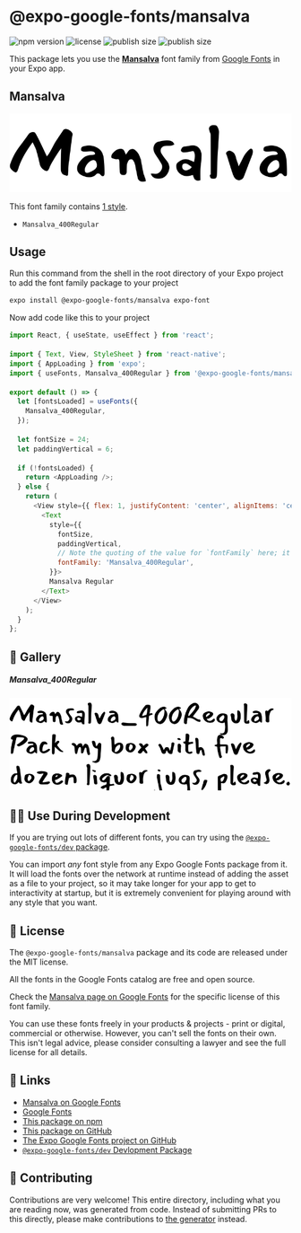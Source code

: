# @expo-google-fonts/mansalva

![npm version](https://flat.badgen.net/npm/v/@expo-google-fonts/mansalva)
![license](https://flat.badgen.net/github/license/expo/google-fonts)
![publish size](https://flat.badgen.net/packagephobia/install/@expo-google-fonts/mansalva)
![publish size](https://flat.badgen.net/packagephobia/publish/@expo-google-fonts/mansalva)

This package lets you use the [**Mansalva**](https://fonts.google.com/specimen/Mansalva) font family from [Google Fonts](https://fonts.google.com/) in your Expo app.

## Mansalva

![Mansalva](./font-family.png)

This font family contains [1 style](#-gallery).

- `Mansalva_400Regular`

## Usage

Run this command from the shell in the root directory of your Expo project to add the font family package to your project
```sh
expo install @expo-google-fonts/mansalva expo-font
```

Now add code like this to your project
```js
import React, { useState, useEffect } from 'react';

import { Text, View, StyleSheet } from 'react-native';
import { AppLoading } from 'expo';
import { useFonts, Mansalva_400Regular } from '@expo-google-fonts/mansalva';

export default () => {
  let [fontsLoaded] = useFonts({
    Mansalva_400Regular,
  });

  let fontSize = 24;
  let paddingVertical = 6;

  if (!fontsLoaded) {
    return <AppLoading />;
  } else {
    return (
      <View style={{ flex: 1, justifyContent: 'center', alignItems: 'center' }}>
        <Text
          style={{
            fontSize,
            paddingVertical,
            // Note the quoting of the value for `fontFamily` here; it expects a string!
            fontFamily: 'Mansalva_400Regular',
          }}>
          Mansalva Regular
        </Text>
      </View>
    );
  }
};

```

## 🔡 Gallery

##### Mansalva_400Regular
![Mansalva_400Regular](./Mansalva_400Regular.ttf.png)


## 👩‍💻 Use During Development

If you are trying out lots of different fonts, you can try using the [`@expo-google-fonts/dev` package](https://github.com/expo/google-fonts/tree/master/font-packages/dev#readme).

You can import *any* font style from any Expo Google Fonts package from it. It will load the fonts
over the network at runtime instead of adding the asset as a file to your project, so it may take longer
for your app to get to interactivity at startup, but it is extremely convenient
for playing around with any style that you want.

## 📖 License

The `@expo-google-fonts/mansalva` package and its code are released under the MIT license.

All the fonts in the Google Fonts catalog are free and open source.

Check the [Mansalva page on Google Fonts](https://fonts.google.com/specimen/Mansalva) for the specific license of this font family.

You can use these fonts freely in your products & projects - print or digital, commercial or otherwise. However, you can't sell the fonts on their own. This isn't legal advice, please consider consulting a lawyer and see the full license for all details.

## 🔗 Links

- [Mansalva on Google Fonts](https://fonts.google.com/specimen/Mansalva)
- [Google Fonts](https://fonts.google.com/)
- [This package on npm](https://www.npmjs.com/package/@expo-google-fonts/mansalva)
- [This package on GitHub](https://github.com/expo/google-fonts/tree/master/font-packages/mansalva)
- [The Expo Google Fonts project on GitHub](https://github.com/expo/google-fonts)
- [`@expo-google-fonts/dev` Devlopment Package](https://github.com/expo/google-fonts/tree/master/font-packages/dev)

## 🤝 Contributing

Contributions are very welcome! This entire directory, including what you are reading now, was generated from code. Instead of submitting PRs to this directly, please make contributions to [the generator](https://github.com/expo/google-fonts/tree/master/packages/generator) instead.
